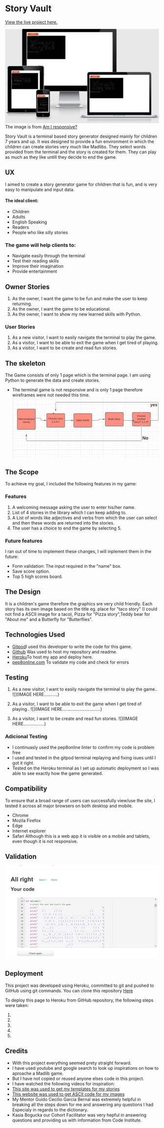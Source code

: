 # Story Vault

[View the live project here.](https://story-vault.herokuapp.com/)

![](https://github.com/MiaTothova/story-vault/blob/main/images/responsive.png)
The image is from [Am I responsive?](http://ami.responsivedesign.is/)

Story Vault is a terminal based story generator designed mainly for children 7 years and up. It was designed to provide a fun environment in which the children can create stories very much like Madlibs. They select words provided from the terminal and the story is created for them. They can play as much as they like untill they decide to end the game.

## UX
I aimed to create a story generator game for children that is fun, and is very easy to manipulate and input data.

#### The ideal client:
* Children
* Adults
* English Speaking
* Readers
* People who like silly stories

### The game will help clients to:
* Navigate easily through the terminal
* Test their reading skills
* Improve their imagination
* Provide entertainment

## Owner Stories
1. As the owner, I want the game to be fun and make the user to keep returning.
2. As the owner, I want the game to be educational.
3. As the owner, I want to show my new learned skills with Python.

### User Stories
1. As a new visitor, I want to easily navigate the terminal to play the game.
2. As a visitor, I want to be able to exit the game when I get tired of playing.
3. As a visitor, I want to be create and read fun stories.

## The skeleton
The Game consists of only 1 page which is the terminal page. I am using Python to generate the data and create stories.
* The terminal game is not responsive and is only 1 page therefore wireframes were not needed this time.
![](https://github.com/MiaTothova/story-vault/blob/main/images/chart.png)

## The Scope
To achieve my goal, I included the following features in my game:

### Features
1. A welcoming message asking the user to enter his/her name.
2. List of 4 stories in the library which I can keep adding to.
3. A List of words like adjectives and verbs from which the user can select and then these words are returned into the stories.
4. The user has a choice to end the game by selecting 5.


### Future features
I ran out of time to implement these changes, I will inplement them in the future:
* Form validation: The input required in the "name" box.
* Save score option.
* Top 5 high scores board.

## The Design
It is a children's game therefore the graphics sre very child friendly. Each story has its own image based on the title eg. place for "taco story" (I could not find a ASCII image for a taco), Pizza for "Pizza story",Teddy bear for "About me" and a Butterfly for "Butterflies".


## Technologies Used
* [Gitpod](https://gitpod.io/workspaces)I used this developer to write the code for this game.
* [Github](https://github.com/) Was used to host my repository and readme.
* [Heroku](https://id.heroku.com/login)To host my app and deploy here.
* [pep8online.com](http://pep8online.com/) To validate my code and check for errors

## Testing
1. As a new visitor, I want to easily navigate the terminal to play the game..
![](IMAGE HERE...........)

2. As a visitor, I want to be able to exit the game when I get tired of playing..
![](IMAGE HERE...............................)

3. As a visitor, I want to be create and read fun stories.
![](IMAGE HERE.................) 

 ### Adicional Testing
 
* I continuasly used the pep8online linter to confirm my code is problem free
* I used and tested in the gitpod terminal replaying and fixing isues until I got it right.
* Tested on the Heroku terminal as I set up automatic deployment so I was able to see exactly how the game generated.

 ## Compatibility
To ensure that a broad range of users can successfully view/use the site, I tested it across all major browsers on both desktop and mobile.
* Chrome
* Mozila Firefox
* Edge
* Internet explorer
* Safari
Although this is a web app it is visible on a mobile and tablets, even though it is not responsive.

## Validation
![](https://github.com/MiaTothova/story-vault/blob/main/images/pep8.png)


## Deployment

This project was developed using Heroku, committed to git and pushed to GitHub using git commands. You can clone this repository [Here](https://github.com/MiaTothova/story-vault)

To deploy this page to Heroku from GitHub repository, the following steps were taken:

1. 
2. 
4. 
5. 
6. 

## Credits
* With this project everything seemed prety straight forward. 
* I have used youtube and google search to look up inspirations on how to aproache a Madlib game.
* But I have not copied or reused anyone elses code in this project.
* I have watched the following videos for inspiration:
* [This site was used to get my templates for my stories](https://www.glowwordbooks.com/blog/category/kids-online-mad-libs/) 
* [This website was used to get ASCII code for my images](https://www.asciiart.eu/)
* My Mentor Guido Cecilio Garcia Bernal was extremely helpful in breaking all the steps down for me and answering any questions I had Especialy in regards to the dictionary.
* Kasia Bogucka our Cohort Facilitator was very hepful in answering questions and providing us with information from Code Institute.



